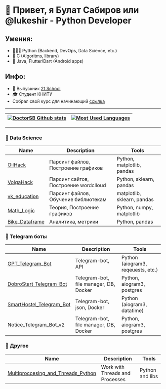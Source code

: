 # 👋 Привет, я Булат Сабиров или @lukeshir - Python Developer
## Умения:
  - 👨🏻‍💻 Python (Backend, DevOps, Data Science, etc.)
  - 🔩 C (Algoritms, library)
  - 🐸 Java, Flutter/Dart (Android apps)

## Инфо: 
  - 🌱 Выпускник [21 School](https://21-school.ru)
  - 🎓 Студент КНИТУ
  - Собрал свой курс для начинающий [ссылка](https://www.notion.so/How-to-Hack-123d774e1ca180379ba6ec5244c8146f)


____
|[![DoctorSB Github stats](https://github-readme-stats.vercel.app/api?username=DoctorSB&count_private=true&show_icons=true&hide=contribs,issues&hide_border=true&theme=dark)](https://github.com/DoctorSB?tab=repositories) | [![Most Used Languages](https://github-readme-stats.vercel.app/api/top-langs/?username=DoctorSB&layout=compact&hide_border=true&hide=jupyter%20notebook,vue,javascript,css,html,roff,scss&theme=dark)](https://github.com/DoctorSB?tab=repositories) |
|---|---|
____

### 🐍 Data Science
| Name | Description | Tools |
| --- | --- | --- |
| [OilHack](https://github.com/DoctorSB/OilHack) | Парсинг файлов, Построение графиков | Python, matplotlib, pandas |
| [VolgaHack](https://github.com/DoctorSB/VolgaHack) | Парсинг сайтов, Построение wordclloud | Python, sklearn, pandas |
| [vk_education](https://github.com/DoctorSB/vk_education ) | Парсинг файлов, Обучение библиотекам | matplotlib, sklearn, pandas |
| [Math_Logic](https://github.com/DoctorSB/math_logic) | Теория, Построение графиков | Python, numpy, matplotlib |
| [Bike_Dataframe](https://github.com/DoctorSB/Bike-Dataframe) | Аналитика, метрики | Python, pandas |

### 🐍 Telegram боты
| Name | Description | Tools |
| --- | --- | --- |
| [GPT_Telegram_Bot](https://github.com/DoctorSB/GPT_Telegram_Bot) | Telegram-bot, API | Python (aiogram3, reqeuests, etc.)|
| [DobroStart_Telegram_Bot](https://github.com/DoctorSB/DobroStart_Telegram_Bot) | Telegram-bot, file manager, DB, Docker | Python, aiogram3, postgres |
| [SmartHostel_Telegram_Bot](https://github.com/DoctorSB/SmartHostel_Telegram_Bot) | Telegram-bot, json, Docker | Python (aiogram3, datatime) |
| [Notice_Telegram_Bot_v2](https://github.com/DoctorSB/Notice_Telegram_Bot_v2) | Telegram-bot, file manager, DB, Docker | Python, aiogram3, postgres |

### 🌟 Другое
| Name | Description | Tools |
| --- | --- | --- |
| [Multiproccesing_and_Threads_Python](https://github.com/DoctorSB/Multiproccesing_and_Threads_Python) | Work with Threads and Processes  | Python and libs |

